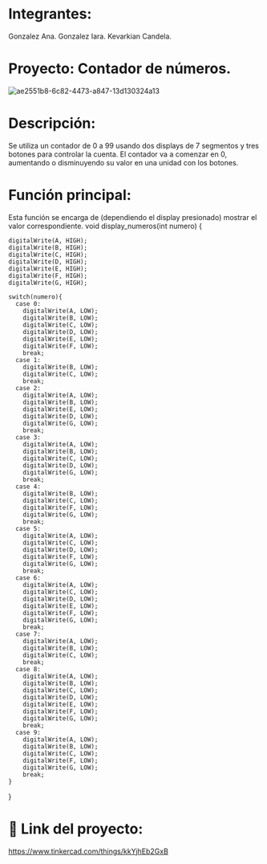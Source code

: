 # Integrantes:
Gonzalez Ana.
Gonzalez Iara.
Kevarkian Candela.
# Proyecto: Contador de números.
![ae2551b8-6c82-4473-a847-13d130324a13](https://github.com/iaragonzalezzz/Parcial-SPD./assets/123982656/6714bd4b-de2e-4e86-8019-8ddfe944ac6f)
# Descripción:
Se utiliza un contador de 0 a 99 usando dos displays de 7 segmentos y tres botones para
controlar la cuenta. El contador va a comenzar en 0, aumentando o disminuyendo
su valor en una unidad con los botones.
# Función principal:
Esta función se encarga de (dependiendo el display presionado) mostrar el valor correspondiente. 
void display_numeros(int numero)
	{
  
	digitalWrite(A, HIGH);
    digitalWrite(B, HIGH);
    digitalWrite(C, HIGH);
    digitalWrite(D, HIGH);
    digitalWrite(E, HIGH);
    digitalWrite(F, HIGH);
    digitalWrite(G, HIGH);
  
    switch(numero){
      case 0:
        digitalWrite(A, LOW);
        digitalWrite(B, LOW);
        digitalWrite(C, LOW);
        digitalWrite(D, LOW);
        digitalWrite(E, LOW);
        digitalWrite(F, LOW);
        break;
      case 1:
        digitalWrite(B, LOW);
        digitalWrite(C, LOW);
        break;
      case 2:
        digitalWrite(A, LOW);
        digitalWrite(B, LOW);
        digitalWrite(E, LOW);
        digitalWrite(D, LOW);
        digitalWrite(G, LOW);
        break;
      case 3:
        digitalWrite(A, LOW);
        digitalWrite(B, LOW);
        digitalWrite(C, LOW);
        digitalWrite(D, LOW);
        digitalWrite(G, LOW);
        break;
      case 4:
        digitalWrite(B, LOW);
        digitalWrite(C, LOW);
        digitalWrite(F, LOW);
        digitalWrite(G, LOW);
        break;
      case 5:
        digitalWrite(A, LOW);
        digitalWrite(C, LOW);
        digitalWrite(D, LOW);
        digitalWrite(F, LOW);
        digitalWrite(G, LOW);
        break;
      case 6:
        digitalWrite(A, LOW);
        digitalWrite(C, LOW);
        digitalWrite(D, LOW);
        digitalWrite(E, LOW);
        digitalWrite(F, LOW);
        digitalWrite(G, LOW);
        break;
      case 7:
        digitalWrite(A, LOW);
        digitalWrite(B, LOW);
        digitalWrite(C, LOW);
        break;
      case 8:
        digitalWrite(A, LOW);
        digitalWrite(B, LOW);
        digitalWrite(C, LOW);
        digitalWrite(D, LOW);
        digitalWrite(E, LOW);
        digitalWrite(F, LOW);
      	digitalWrite(G, LOW);
        break;
      case 9:
        digitalWrite(A, LOW);
        digitalWrite(B, LOW);
        digitalWrite(C, LOW);
        digitalWrite(F, LOW);
        digitalWrite(G, LOW);
        break;
    }
}



# 🫡 Link del proyecto:
https://www.tinkercad.com/things/kkYjhEb2GxB
